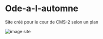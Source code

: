 # Ode-a-l-automne
Site créé pour le cour de CMS-2 selon un plan

![image site](https://github.com/SL-Webdesign/Ode-a-l-automne/assets/128183332/265c9f2b-e273-445e-8227-39580c1f747d)
